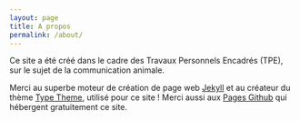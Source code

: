 ```yaml
---
layout: page
title: A propos
permalink: /about/
---
```


Ce site a été créé dans le cadre des Travaux Personnels Encadrés (TPE), sur le sujet de la communication animale.

Merci au superbe moteur de création de page web [Jekyll](http://jekyllrb.com/) et au créateur du thème [Type Theme](https://github.com/rohanchandra/type-theme), utilisé pour ce site !
Merci aussi aux [Pages Github](https://pages.github.com/) qui hébergent gratuitement ce site.
